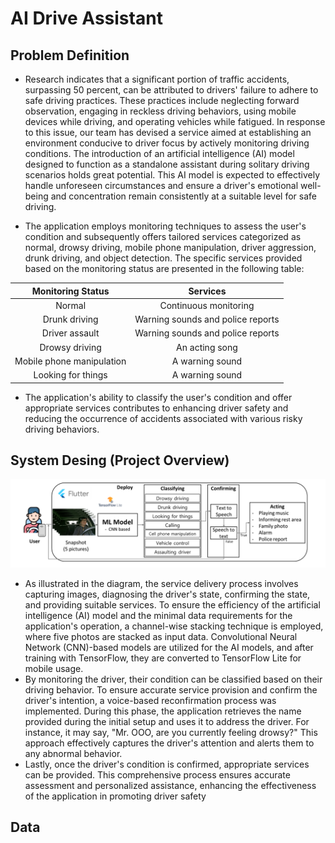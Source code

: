 # AI Drive Assistant

## Problem Definition

- Research indicates that a significant portion of traffic accidents, surpassing 50 percent, can be attributed to drivers' failure to adhere to safe driving practices. These practices include neglecting forward observation, engaging in reckless driving behaviors, using mobile devices while driving, and operating vehicles while fatigued. In response to this issue, our team has devised a service aimed at establishing an environment conducive to driver focus by actively monitoring driving conditions. The introduction of an artificial intelligence (AI) model designed to function as a standalone assistant during solitary driving scenarios holds great potential. This AI model is expected to effectively handle unforeseen circumstances and ensure a driver's emotional well-being and concentration remain consistently at a suitable level for safe driving.

- The application employs monitoring techniques to assess the user's condition and subsequently offers tailored services categorized as normal, drowsy driving, mobile phone manipulation, driver aggression, drunk driving, and object detection. The specific services provided based on the monitoring status are presented in the following table:

|Monitoring Status|Services|
|:--:|:--:|
|Normal|Continuous monitoring|
|Drunk driving|Warning sounds and police reports|
|Driver assault|Warning sounds and police reports|
|Drowsy driving|An acting song|
|Mobile phone manipulation|A warning sound|
|Looking for things|A warning sound|

- The application's ability to classify the user's condition and offer appropriate services contributes to enhancing driver safety and reducing the occurrence of accidents associated with various risky driving behaviors. 

## System Desing (Project Overview)


![1](./img/fig1.png)

- As illustrated in the diagram, the service delivery process involves capturing images, diagnosing the driver's state, confirming the state, and providing suitable services. To ensure the efficiency of the artificial intelligence (AI) model and the minimal data requirements for the application's operation, a channel-wise stacking technique is employed, where five photos are stacked as input data. Convolutional Neural Network (CNN)-based models are utilized for the AI models, and after training with TensorFlow, they are converted to TensorFlow Lite for mobile usage.
- By monitoring the driver, their condition can be classified based on their driving behavior. To ensure accurate service provision and confirm the driver's intention, a voice-based reconfirmation process was implemented. During this phase, the application retrieves the name provided during the initial setup and uses it to address the driver. For instance, it may say, "Mr. OOO, are you currently feeling drowsy?" This approach effectively captures the driver's attention and alerts them to any abnormal behavior.
- Lastly, once the driver's condition is confirmed, appropriate services can be provided. This comprehensive process ensures accurate assessment and personalized assistance, enhancing the effectiveness of the application in promoting driver safety 

## Data
